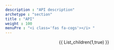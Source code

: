 ```yaml
---
description : "API description"
archetype : "section"
title : "API"
weight : 100
menuPre : "<i class='fas fa-cogs'></i> "
---
```

<center>
{{ List_children(1,true) }}
</center>